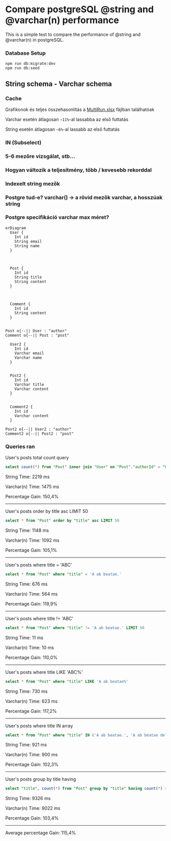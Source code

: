 
# Compare postgreSQL @string and @varchar(n) performance

This is a simple test to compare the performance of @string and @varchar(n) in postgreSQL.

### Database Setup

```
npm run db:migrate:dev
npm run db:seed 
```

## String schema - Varchar schema

### Cache

Grafikonok és teljes összehasonlítás a [MultiRun.xlsx](MultiRun.xlsx) fájlban találhatóak

Varchar esetén átlagosan `~11%`-al lassabba az első futtatás

String esetén átlagosan `~6%`-al lassabb az első futtatás 

### IN (Subselect)

### 5-6 mezőre vizsgálat, stb...

### Hogyan változik a teljesítmény, több / kevesebb rekorddal

### Indexelt string mezők

### Postgre tud-e? varchar() -> a rövid mezők varchar, a hosszúak string

### Postgre specifikáció varchar max méret?




```mermaid
erDiagram
  User {
    Int id
    String email
    String name  
  }
  


  Post {
    Int id
    String title
    String content      
  }
  


  Comment {
    Int id
    String content      
  }
  

Post o{--|| User : "author"
Comment o{--|| Post : "post"

  User2 {
    Int id
    Varchar email
    Varchar name  
  }


  Post2 {
    Int id
    Varchar title
    Varchar content  
  }


  Comment2 {
    Int id
    Varchar content  
  }

Post2 o{--|| User2 : "author"
Comment2 o{--|| Post2 : "post"
```

### Queries ran

User's posts total count query
```sql
select count(*) from "Post" inner join "User" on "Post"."authorId" = "User".id
```
String Time: 2219 ms

Varchar(n) Time: 1475 ms

Percentage Gain: 150,4%


---
User's posts order by title asc LIMIT 50
```sql
select * from "Post" order by "title" asc LIMIT 50
```
String Time: 1148 ms

Varchar(n) Time: 1092 ms

Percentage Gain: 105,1%


---
User's posts where title = 'ABC'
```sql
select * from "Post" where "title" = 'A ab beatae.'
```
String Time: 676 ms

Varchar(n) Time: 564 ms

Percentage Gain: 119,9%


---
User's posts where title != 'ABC'
```sql
select * from "Post" where "title" != 'A ab beatae.' LIMIT 50
```
String Time: 11 ms

Varchar(n) Time: 10 ms

Percentage Gain: 110,0%


---
User's posts where title LIKE 'ABC%'
```sql
select * from "Post" where "title" LIKE 'A ab beatae%'
```
String Time: 730 ms

Varchar(n) Time: 623 ms

Percentage Gain: 117,2%


---
User's posts where title IN array
```sql
select * from "Post" where "title" IN ('A ab beatae.', 'A ab beatae delectus.', 'Culpa debitis ut.', 'Molestias ipsum vero.')
```
String Time: 921 ms

Varchar(n) Time: 900 ms

Percentage Gain: 102,3%


---
User's posts group by title having
```sql
select "title", count(*) from "Post" group by "title" having count(*) > 2
```
String Time: 9326 ms

Varchar(n) Time: 9022 ms

Percentage Gain: 103,4%

---

Average percentage Gain: 115,4%